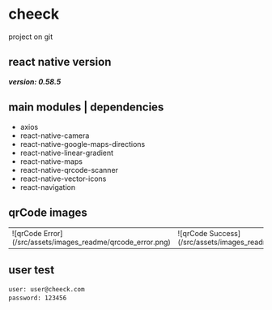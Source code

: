 # cheeck
project on git

## react native version
<b><i>version: 0.58.5</i></b>

## main modules | dependencies
<ul>
  <li>axios</li>
  <li>react-native-camera</li>
  <li>react-native-google-maps-directions</li>
  <li>react-native-linear-gradient</li>   
  <li>react-native-maps</li>   
  <li>react-native-qrcode-scanner</li>
  <li>react-native-vector-icons</li>
  <li>react-navigation</li>
</ul>

## qrCode images  
<table >
	<tbody>
		<tr>
			<td>![qrCode Error](/src/assets/images_readme/qrcode_error.png)</td>
			<td>![qrCode Success](/src/assets/images_readme/qrcode_success.png)</td>
		</tr>
	</tbody>
</table>

## user test 
```bash
user: user@cheeck.com
password: 123456
```
